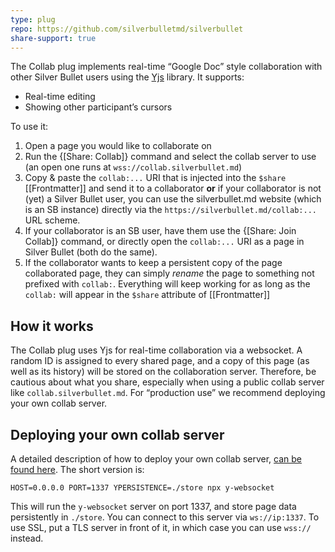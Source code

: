 ```yaml
---
type: plug
repo: https://github.com/silverbulletmd/silverbullet
share-support: true
---
```


The Collab plug implements real-time “Google Doc” style collaboration with other Silver Bullet users using the [Yjs](https://yjs.dev) library. It supports:

* Real-time editing
* Showing other participant’s cursors

To use it:

1. Open a page you would like to collaborate on
2. Run the {[Share: Collab]} command and select the collab server to use (an open one runs at `wss://collab.silverbullet.md`)
3. Copy & paste the `collab:...` URI that is injected into the `$share` [[Frontmatter]] and send it to a collaborator **or** if your collaborator is not (yet) a Silver Bullet user, you can use the silverbullet.md website (which is an SB instance) directly via the `https://silverbullet.md/collab:...` URL scheme.
4. If your collaborator is an SB user, have them use the {[Share: Join Collab]} command, or directly open the `collab:...` URI as a page in Silver Bullet (both do the same).
5. If the collaborator wants to keep a persistent copy of the page collaborated page, they can simply _rename_ the page to something not prefixed with `collab:`. Everything will keep working for as long as the `collab:` will appear in the `$share` attribute of [[Frontmatter]]

## How it works
The Collab plug uses Yjs for real-time collaboration via a websocket. A random ID is assigned to every shared page, and a copy of this page (as well as its history) will be stored on the collaboration server. Therefore, be cautious about what you share, especially when using a public collab server like `collab.silverbullet.md`. For “production use” we recommend deploying your own collab server.

## Deploying your own collab server
A detailed description of how to deploy your own collab server, [can be found here](https://github.com/yjs/y-websocket). The short version is:

    HOST=0.0.0.0 PORT=1337 YPERSISTENCE=./store npx y-websocket

This will run the `y-websocket` server on port 1337, and store page data persistently in `./store`. You can connect to this server via `ws://ip:1337`. To use SSL, put a TLS server in front of it, in which case you can use `wss://` instead.